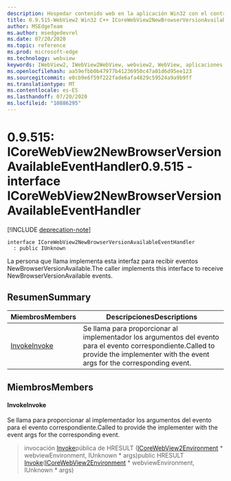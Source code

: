 ```yaml
---
description: Hospedar contenido web en la aplicación Win32 con el control Microsoft Edge WebView2
title: 0.9.515-WebView2 Win32 C++ ICoreWebView2NewBrowserVersionAvailableEventHandler
author: MSEdgeTeam
ms.author: msedgedevrel
ms.date: 07/20/2020
ms.topic: reference
ms.prod: microsoft-edge
ms.technology: webview
keywords: IWebView2, IWebView2WebView, webview2, WebView, aplicaciones Win32, Win32, Edge, ICoreWebView2, ICoreWebView2Controller, control de explorador, HTML Edge
ms.openlocfilehash: aa59efbb0b47977b41236950c47a01d6d95ee123
ms.sourcegitcommit: e0cb9e6f59f222fade6afa4829c59524a9a9b9ff
ms.translationtype: MT
ms.contentlocale: es-ES
ms.lasthandoff: 07/20/2020
ms.locfileid: "10886295"
---
```

# <span data-ttu-id="ff18c-104">0.9.515: ICoreWebView2NewBrowserVersionAvailableEventHandler</span><span class="sxs-lookup"><span data-stu-id="ff18c-104">0.9.515 - interface ICoreWebView2NewBrowserVersionAvailableEventHandler</span></span> 

[!INCLUDE [deprecation-note](../../includes/deprecation-note.md)]

```
interface ICoreWebView2NewBrowserVersionAvailableEventHandler
  : public IUnknown
```

<span data-ttu-id="ff18c-105">La persona que llama implementa esta interfaz para recibir eventos NewBrowserVersionAvailable.</span><span class="sxs-lookup"><span data-stu-id="ff18c-105">The caller implements this interface to receive NewBrowserVersionAvailable events.</span></span>

## <span data-ttu-id="ff18c-106">Resumen</span><span class="sxs-lookup"><span data-stu-id="ff18c-106">Summary</span></span>

 <span data-ttu-id="ff18c-107">Miembros</span><span class="sxs-lookup"><span data-stu-id="ff18c-107">Members</span></span>                        | <span data-ttu-id="ff18c-108">Descripciones</span><span class="sxs-lookup"><span data-stu-id="ff18c-108">Descriptions</span></span>
--------------------------------|---------------------------------------------
[<span data-ttu-id="ff18c-109">Invoke</span><span class="sxs-lookup"><span data-stu-id="ff18c-109">Invoke</span></span>](#invoke) | <span data-ttu-id="ff18c-110">Se llama para proporcionar al implementador los argumentos del evento para el evento correspondiente.</span><span class="sxs-lookup"><span data-stu-id="ff18c-110">Called to provide the implementer with the event args for the corresponding event.</span></span>

## <span data-ttu-id="ff18c-111">Miembros</span><span class="sxs-lookup"><span data-stu-id="ff18c-111">Members</span></span>

#### <span data-ttu-id="ff18c-112">Invoke</span><span class="sxs-lookup"><span data-stu-id="ff18c-112">Invoke</span></span> 

<span data-ttu-id="ff18c-113">Se llama para proporcionar al implementador los argumentos del evento para el evento correspondiente.</span><span class="sxs-lookup"><span data-stu-id="ff18c-113">Called to provide the implementer with the event args for the corresponding event.</span></span>

> <span data-ttu-id="ff18c-114">invocación [Invoke](#invoke)pública de HRESULT ([ICoreWebView2Environment](icorewebview2environment.md) \* webviewEnvironment, IUnknown \* args)</span><span class="sxs-lookup"><span data-stu-id="ff18c-114">public HRESULT [Invoke](#invoke)([ICoreWebView2Environment](icorewebview2environment.md) \* webviewEnvironment, IUnknown \* args)</span></span>

